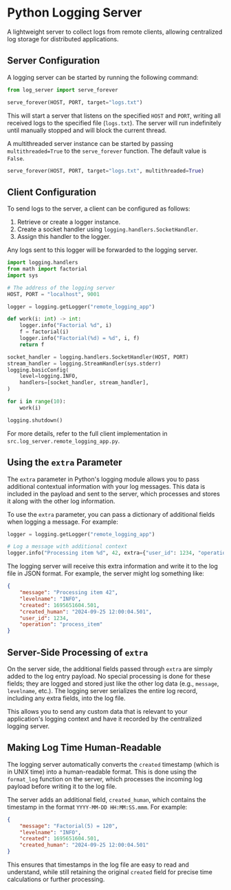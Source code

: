 # Python Logging Server
A lightweight server to collect logs from remote clients, allowing centralized log storage for distributed applications.

## Server Configuration
A logging server can  be started by running the following command:
```python
from log_server import serve_forever

serve_forever(HOST, PORT, target="logs.txt")
```
This will start a server that listens on the specified `HOST` and `PORT`, writing all received logs to the specified file (`logs.txt`). The server will run indefinitely until manually stopped and will block the current thread.

A multithreaded server instance can be started by passing `multithreaded=True` to the `serve_forever` function. The default value is `False`.
```python
serve_forever(HOST, PORT, target="logs.txt", multithreaded=True)
```

## Client Configuration
To send logs to the server, a client can be configured as follows:

1. Retrieve or create a logger instance.
2. Create a socket handler using `logging.handlers.SocketHandler`.
3. Assign this handler to the logger.

Any logs sent to this logger will be forwarded to the logging server.
```python
import logging.handlers 
from math import factorial
import sys

# The address of the logging server
HOST, PORT = "localhost", 9001

logger = logging.getLogger("remote_logging_app")

def work(i: int) -> int:
    logger.info("Factorial %d", i)
    f = factorial(i)
    logger.info("Factorial(%d) = %d", i, f)
    return f

socket_handler = logging.handlers.SocketHandler(HOST, PORT)
stream_handler = logging.StreamHandler(sys.stderr)
logging.basicConfig(
    level=logging.INFO,
    handlers=[socket_handler, stream_handler],
)

for i in range(10):
    work(i)

logging.shutdown()
```
For more details, refer to the full client implementation in `src.log_server.remote_logging_app.py`.

## Using the `extra` Parameter

The `extra` parameter in Python's logging module allows you to pass additional contextual information with your log messages. This data is included in the payload and sent to the server, which processes and stores it along with the other log information.

To use the `extra` parameter, you can pass a dictionary of additional fields when logging a message. For example:

```python
logger = logging.getLogger("remote_logging_app")

# Log a message with additional context
logger.info("Processing item %d", 42, extra={"user_id": 1234, "operation": "process_item"})
```
The logging server will receive this extra information and write it to the log file in JSON format. For example, the server might log something like:

```json
{
    "message": "Processing item 42",
    "levelname": "INFO",
    "created": 1695651604.501,
    "created_human": "2024-09-25 12:00:04.501",
    "user_id": 1234,
    "operation": "process_item"
}
```
## Server-Side Processing of `extra`

On the server side, the additional fields passed through `extra` are simply added to the log entry payload. No special processing is done for these fields; they are logged and stored just like the other log data (e.g., `message`, `levelname`, etc.). The logging server serializes the entire log record, including any extra fields, into the log file.

This allows you to send any custom data that is relevant to your application's logging context and have it recorded by the centralized logging server.

## Making Log Time Human-Readable

The logging server automatically converts the `created` timestamp (which is in UNIX time) into a human-readable format. This is done using the `format_log` function on the server, which processes the incoming log payload before writing it to the log file.

The server adds an additional field, `created_human`, which contains the timestamp in the format `YYYY-MM-DD HH:MM:SS.mmm`. For example:

```json
{
    "message": "Factorial(5) = 120",
    "levelname": "INFO",
    "created": 1695651604.501,
    "created_human": "2024-09-25 12:00:04.501"
}
```

This ensures that timestamps in the log file are easy to read and understand, while still retaining the original `created` field for precise time calculations or further processing.